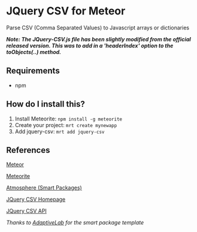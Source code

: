 # JQuery CSV for Meteor

Parse CSV (Comma Separated Values) to Javascript arrays or dictionaries

_**Note: The JQuery-CSV.js file has been slightly modified from the official released version. This was to add in a 'headerIndex' option to the toObjects(..) method.**_

## Requirements

* npm


## How do I install this?

1. Install Meteorite: `npm install -g meteorite`
2. Create your project: `mrt create mynewapp`
3. Add jquery-csv: `mrt add jquery-csv`


## References

[Meteor](http://docs.meteor.com/)

[Meteorite](http://oortcloud.github.com/meteorite/)

[Atmosphere (Smart Packages)](https://atmosphere.meteor.com/wtf/package)

[JQuery CSV Homepage](https://code.google.com/p/jquery-csv/)

[JQuery CSV API](https://code.google.com/p/jquery-csv/wiki/API)

*Thanks to [AdaptiveLab](https://github.com/adaptivelab) for the smart package template*
